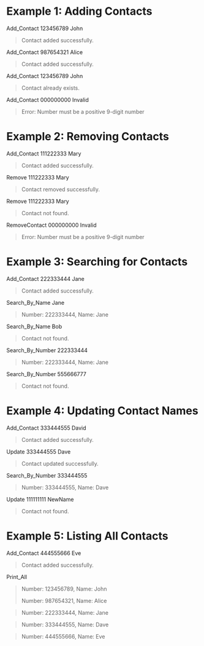 # Example 1: Adding Contacts

Add_Contact 123456789 John
>Contact added successfully.

Add_Contact 987654321 Alice
>Contact added successfully.

Add_Contact 123456789 John
>Contact already exists.

Add_Contact 000000000 Invalid
>Error: Number must be a positive 9-digit number

# Example 2: Removing Contacts

Add_Contact 111222333 Mary
>Contact added successfully.

Remove 111222333 Mary
>Contact removed successfully.

Remove 111222333 Mary
>Contact not found.

RemoveContact 000000000 Invalid
>Error: Number must be a positive 9-digit number

# Example 3: Searching for Contacts

Add_Contact 222333444 Jane
>Contact added successfully.

Search_By_Name Jane
>Number: 222333444, Name: Jane

Search_By_Name Bob
>Contact not found.

Search_By_Number 222333444
>Number: 222333444, Name: Jane

Search_By_Number 555666777
>Contact not found.

# Example 4: Updating Contact Names

Add_Contact 333444555 David
>Contact added successfully.

Update 333444555 Dave
>Contact updated successfully.

Search_By_Number 333444555
>Number: 333444555, Name: Dave

Update 111111111 NewName
>Contact not found.

# Example 5: Listing All Contacts

Add_Contact 444555666 Eve
>Contact added successfully.

Print_All
>Number: 123456789, Name: John
>
>Number: 987654321, Name: Alice

>Number: 222333444, Name: Jane

>Number: 333444555, Name: Dave

>Number: 444555666, Name: Eve
